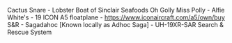 Cactus Snare - Lobster Boat of Sinclair Seafoods
Oh Golly Miss Polly - Alfie White's - 19 ICON A5 floatplane - https://www.iconaircraft.com/a5/own/buy
S&R - Sagadahoc [Known locally as Adhoc Saga] - UH-19XR-SAR Search & Rescue System